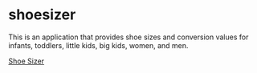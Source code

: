 # shoesizer

This is an application that provides shoe sizes and conversion values for infants, toddlers, little kids, big kids, women, and men.

[Shoe Sizer](https://thebrowncoder.github.io/shoesizer/)
